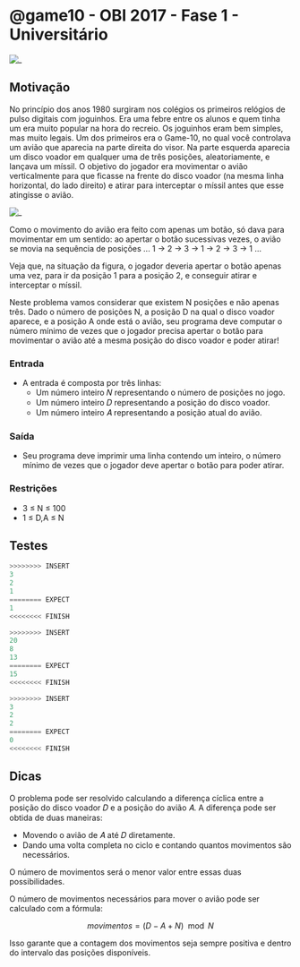 # @game10 - OBI 2017 - Fase 1 - Universitário

![_](cover.jpg)

## Motivação

No princípio dos anos 1980 surgiram nos colégios os primeiros relógios de pulso digitais com joguinhos. Era uma febre entre os alunos e quem tinha um era muito popular na hora do recreio. Os joguinhos eram bem simples, mas muito legais. Um dos primeiros era o Game-10, no qual você controlava um avião que aparecia na parte direita do visor. Na parte esquerda aparecia um disco voador em qualquer uma de três posições, aleatoriamente, e lançava um míssil. O objetivo do jogador era movimentar o avião verticalmente para que ficasse na frente do disco voador (na mesma linha horizontal, do lado direito) e atirar para interceptar o míssil antes que esse atingisse o avião.

![_](figura.jpg)

Como o movimento do avião era feito com apenas um botão, só dava para movimentar em um sentido: ao apertar o botão sucessivas vezes, o avião se movia na sequência de posições ... 1 → 2 → 3 → 1 → 2 → 3 → 1 ...

Veja que, na situação da figura, o jogador deveria apertar o botão apenas uma vez, para ir da posição 1 para a posição 2, e conseguir atirar e interceptar o míssil.

Neste problema vamos considerar que existem N posições e não apenas três. Dado o número de posições N, a posição D na qual o disco voador aparece, e a posição A onde está o avião, seu programa deve computar o número mínimo de vezes que o jogador precisa apertar o botão para movimentar o avião até a mesma posição do disco voador e poder atirar!

### Entrada

- A entrada é composta por três linhas:
  - Um número inteiro 𝑁 representando o número de posições no jogo.
  - Um número inteiro 𝐷 representando a posição do disco voador.
  - Um número inteiro 𝐴 representando a posição atual do avião.

### Saída

- Seu programa deve imprimir uma linha contendo um inteiro, o número mínimo de vezes que o jogador deve apertar o botão para poder atirar.

### Restrições

- 3 ≤ N ≤ 100
- 1 ≤ D,A ≤ N

## Testes

``` py
>>>>>>>> INSERT
3
2
1
======== EXPECT
1
<<<<<<<< FINISH
```

```py
>>>>>>>> INSERT
20
8
13
======== EXPECT
15
<<<<<<<< FINISH
```

```py
>>>>>>>> INSERT
3
2
2
======== EXPECT
0
<<<<<<<< FINISH
```

## Dicas

O problema pode ser resolvido calculando a diferença cíclica entre a posição do disco voador 𝐷 e a posição do avião 𝐴. A diferença pode ser obtida de duas maneiras:

- Movendo o avião de 𝐴 até 𝐷 diretamente.
- Dando uma volta completa no ciclo e contando quantos movimentos são necessários.

O número de movimentos será o menor valor entre essas duas possibilidades.

O número de movimentos necessários para mover o avião pode ser calculado com a fórmula:

$$movimentos = (D - A + N) \mod N$$

Isso garante que a contagem dos movimentos seja sempre positiva e dentro do intervalo das posições disponíveis.
